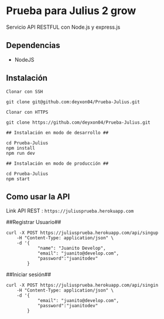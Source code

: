 # Prueba para Julius 2 grow

Servicio API RESTFUL con Node.js y express.js

## Dependencias

- NodeJS

## Instalación

```
Clonar con SSH

git clone git@github.com:deyxon04/Prueba-Julius.git

Clonar con HTTPS

git clone https://github.com/deyxon04/Prueba-Julius.git

## Instalación en modo de desarrollo ##

cd Prueba-Julius
npm install
npm run dev

## Instalación en modo de producción ##

cd Prueba-Julius
npm start

```

## Como usar la API

Link API REST : `https://juliusprueba.herokuapp.com`

##Registrar Usuario##

```
curl -X POST https://juliusprueba.herokuapp.com/api/singup
    -H "Content-Type: application/json" \
    -d '{
            "name": "Juanito Develop",
            "email": "juanito@develop.com",
            "password":"juanitodev"
        }
```

##Iniciar sesión##

```
curl -X POST https://juliusprueba.herokuapp.com/api/singin
    -H "Content-Type: application/json" \
    -d '{
            "email": "juanito@develop.com",
            "password":"juanitodev"
        }
```
